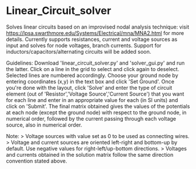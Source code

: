 # Linear_Circuit_solver

Solves linear circuits based on an improvised nodal analysis technique: visit https://lpsa.swarthmore.edu/Systems/Electrical/mna/MNA2.html for more details.
Currently supports resistances, current and voltage sources as input and solves for node voltages, branch currents. Support for inductors/capacitors/alternating circuits will be added soon.

Guidelines: Download 'linear_circuit_solver.py' and 'solver_gui.py' and run the latter. Click on a line in the grid to select and click again to deselect. Selected lines are numbered accordingly. Choose your ground node by entering coordinates (x,y) in the text box and click 'Set Ground'. Once you're done with the layout, click 'Solve' and enter the type of circuit element (out of 'Resistor','Voltage Source','Current Source') that you want for each line and enter in an appropriate value for each (in SI units) and click on 'Submit'. The final matrix obtained gives the values of the potentials at each node (except the ground node) with respect to the ground node, in numerical order, followed by the current passing through each voltage source, also in numerical order.

Note: > Voltage sources with value set as 0 to be used as connecting wires. 
      > Voltage and current sources are oriented left-right and bottom-up by default. Use negative values for right-left/up-bottom directions.
      > Voltages and currents obtained in the solution matrix follow the same direction convention stated above.

